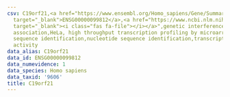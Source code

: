 ```yaml
---
csv: C19orf21,<a href="https://www.ensembl.org/Homo_sapiens/Gene/Summary?db=core;g=ENSG00000099812"
  target="_blank">ENSG00000099812</a>,<a href="https://www.ncbi.nlm.nih.gov/pubmed/17216044"
  target="_blank"><i class="fas fa-file"></i></a>",genetic interference,functional
  association,HeLa, high throughput transcription profiling by microarray,nucleotide
  sequence identification,nucleotide sequence identification,transcriptional regulation,up-regulates
  activity
data_alias: C19orf21
data_id: ENSG00000099812
data_numevidence: 1
data_species: Homo sapiens
data_taxid: '9606'
title: C19orf21
---
```

